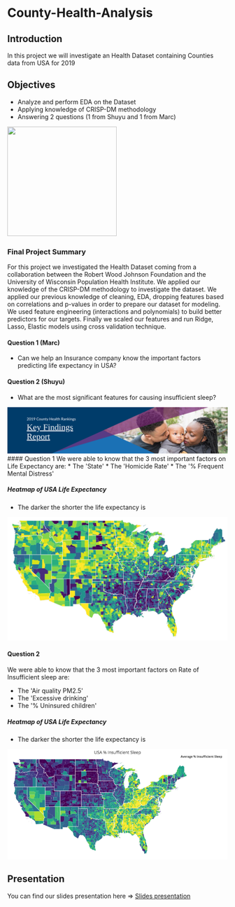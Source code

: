 # County-Health-Analysis

## Introduction

In this project we will investigate an Health Dataset containing Counties data from USA for 2019

## Objectives

* Analyze and perform EDA on the Dataset
* Applying knowledge of CRISP-DM methodology
* Answering 2 questions (1 from Shuyu and 1 from Marc)

<img src='https://www.researchgate.net/profile/Klemen_Kenda/publication/320100474/figure/fig1/AS:614088057040898@1523421410342/Cross-Industry-Standard-Process-for-Data-Mining-CRISP-DM-12.png' width="250" height="250">

### Final Project Summary
For this project we investigated the Health Dataset coming from a collaboration between the Robert Wood Johnson Foundation and the University of Wisconsin Population Health Institute.
We applied our knowledge of the CRISP-DM methodology to investigate the dataset.
We applied our previous knowledge of cleaning, EDA, dropping features based on correlations and p-values in order to prepare our dataset for modeling.
We used feature engineering (interactions and polynomials) to build better predictors for our targets.
Finally we scaled our features and run Ridge, Lasso, Elastic models using cross validation technique.

#### Question 1 (Marc)
* Can we help an Insurance company know the important factors predicting life expectancy in USA?

#### Question 2 (Shuyu)
* What are the most significant features for causing insufficient sleep?

<img src='https://github.com/locsta/County-Health-Analysis/blob/master/Pictures/Findings%20Banner.png'>
#### Question 1
We were able to know that the 3 most important factors on Life Expectancy are:
* The 'State'
* The 'Homicide Rate'
* The '% Frequent Mental Distress'

##### Heatmap of USA Life Expectancy
- The darker the shorter the life expectancy is
<img src='https://github.com/locsta/County-Health-Analysis/blob/master/Pictures/USA%20Life%20Expectancy.png'>

#### Question 2
We were able to know that the 3 most important factors on Rate of Insufficient sleep are:
* The 'Air quality PM2.5'
* The 'Excessive drinking'
* The '% Uninsured children'

##### Heatmap of USA Life Expectancy
- The darker the shorter the life expectancy is
<img src='https://github.com/locsta/County-Health-Analysis/blob/master/Pictures/USA%20Insufficient%20sleep%20rate.png'>

## Presentation
You can find our slides presentation here => [Slides presentation](https://docs.google.com/presentation/d/1DPYJGTTRfYLg3wpsMcjLd3zD0rRHiUP1HixzmOl4RX4/edit?ts=5e1dfb20#slide=id.p)


